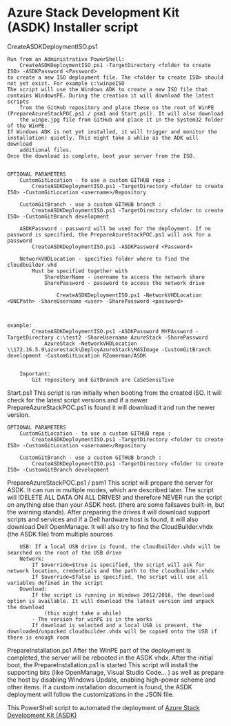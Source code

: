 # Azure Stack Development Kit (ASDK) Installer script

CreateASDKDeploymentISO.ps1
    
    Run from an Administrative PowerShell: 
        CreateASDKDeploymentISO.ps1 -TargetDirectory <folder to create ISO> -ASDKPassword <Password>
    to create a new ISO deployment file. The <folder to create ISO> should not yet exist. For example c:\winpeISO
    The script will use the Windows ADK to create a new ISO file that contains WindowsPE. During the creation it will download the latest scripts
        from the GitHub repository and place these on the root of WinPE (PrepareAzureStackPOC.ps1 / psm1 and Start.ps1). It will also download
        the winpe.jpg file from GitHub and place it in the System32 folder of the WinPE.
    If Windows ADK is not yet installed, it will trigger and monitor the installation) quietly. This might take a whlie as the ADK will download 
        additional files. 
    Once the download is complete, boot your server from the ISO. 


    OPTIONAL PARAMETERS
        CustomGitLocation - to use a custom GITHUB repo : 
            CreateASDKDeploymentISO.ps1 -TargetDirectory <folder to create ISO> -CustomGitLocation <username>/Repository

        CustomGitBranch - use a custom GITHUB branch : 
            CreateASDKDeploymentISO.ps1 -TargetDirectory <folder to create ISO> -CustomGitBranch development

        ASDKPassword - password will be used for the deployment. If no password is specified, the PrepareAzureStackPOC.ps1 will ask for a password
            CreateASDKDeploymentISO.ps1 -ASDKPassword <Password>
        
        NetworkVHDLocation - specifies folder where to find the cloudbuilder.vhd 
            Must be specified together with
                ShareUserName - username to access the network share
                SharePassword - password to access the network drive
            
                    CreateASDKDeploymentISO.ps1 -NetworkVHDLocation <UNCPath> -ShareUsername <user> -SharePassword <password>

    

    example:
            CreateASDKDeploymentISO.ps1 -ASDKPassword MYPAssword -TargetDirectory c:\test2 -ShareUsername AzureStack -SharePassword
                AzureStack -NetworkVHDLocation \\172.16.5.9\azurestack\DeployAzureStack\MASImage -CustomGitBranch development -CustomGitLocation RZomerman/ASDK
        

        Important:
            Git repository and GitBranch are CaSeSensiTive 


Start.ps1
    This script is ran initially when booting from the created ISO. It will check for the latest script versions and if a newer PrepareAzureStackPOC.ps1 is found
        it will download it and run the newer version.

    OPTIONAL PARAMETERS
        CustomGitLocation - to use a custom GITHUB repo : 
            CreateASDKDeploymentISO.ps1 -TargetDirectory <folder to create ISO> -CustomGitLocation <username>/Repository

        CustomGitBranch - use a custom GITHUB branch : 
            CreateASDKDeploymentISO.ps1 -TargetDirectory <folder to create ISO> -CustomGitBranch development

PrepareAzureStackPOC.ps1 / psm1
    This script will prepare the server for ASDK. It can run in multiple modes, which are described later. The script will !DELETE ALL DATA ON ALL DRIVES! and          therefore NEVER run the script on anything else than your ASDK host. (there are some failsaves built-in, but the warning stands). After preparing the drives 
        it will download support scripts and services and if a Dell hardware host is found, it will also download Dell OpenManage. It will also try to find the 
        CloudBuilder.vhdx (the ASDK file) from multiple sources

        USB: If a local USB drive is found, the cloudbuilder.vhdx will be searched on the root of the USB drive
        Network: 
            If $override=$true is specified, the script will ask for network location, credentials and the path to the cloudbuilder.vhdx
            If $override=$false is specified, the script will use all variables defined in the script
        Download:
            If the script is running in Windows 2012/2016, the download option is available. It will download the latest version and unpack the download
                (this might take a while)
            - The version for winPE is in the works
            If download is selected and a local USB is present, the downloaded/unpacked cloudbuilder.vhdx will be copied onto the USB if there is enough room

PrepareInstallation.ps1
    After the WinPE part of the deployment is completed, the server will be rebooted in the ASDK vhdx. After the initial boot, the PrepareInstallation.ps1 is started
    This script will install the supporting bits (like OpenManage, Visual Studio Code... ) as well as prepare the host by disabling Windows Update, enabling high-power scheme and other items.
    If a custom installation document is found, the ASDK deployment will follow the customizations in the JSON file. 

This PowerShell script to automated the deployment of [Azure Stack Development Kit (ASDK)](https://docs.microsoft.com/en-us/azure/azure-stack/asdk/asdk-what-is)
